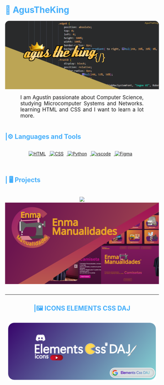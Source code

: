 
<h1 style="color: #44AEFB;"> 👑 AgusTheKing </h1>

![github_cover_banner](https://raw.githubusercontent.com/AgusTheKing/icons/main/imagaguse1.png)

<p align:"center" style="text-align: justify; margin: 0 50px; font-size: 17px; border-radius:15px;" >
    I am Agustín passionate about Computer Science, studying Microcomputer Systems and Networks. 
    learning HTML and CSS and I want to learn a lot more.
<br>
</p>    
<br>
<!-- Languages and Tools -->

<h2 style="color: #44AEFB"> |⚙️ Languages and Tools</h2>
<br>   
<div align="center">
  <a href="https://developer.mozilla.org/en-US/docs/Web/HTML" target="_blank" rel="noreferrer">
      <img  alt="HTML" height="50px" style="padding-right:10px;" src="https://cdn.jsdelivr.net/gh/devicons/devicon/icons/html5/html5-original.svg"/>
  </a>
  <a href="https://developer.mozilla.org/en-US/docs/Web/CSS" target="_blank" rel="noreferrer">
      <img  alt="CSS" height="50px" style="padding-right:10px;" src="https://cdn.jsdelivr.net/gh/devicons/devicon/icons/css3/css3-original.svg"/>
  </a>
  <a href="https://www.python.org/" target="_blank" rel="noreferrer">
      <img  alt="Python" height="50px" style="padding-right:10px;" src="https://cdn.jsdelivr.net/gh/devicons/devicon/icons/python/python-original.svg"/>
  </a>
  <a href="https://code.visualstudio.com/" target="_blank" rel="noreferrer">
      <img  alt="vscode" height="50px" style="padding-right:10px;"src="https://cdn.jsdelivr.net/gh/devicons/devicon/icons/vscode/vscode-original.svg"/>
  </a>
  <a href="https://www.figma.com/" target="_blank" rel="noreferrer">
      <img  alt="Figma" height="50px" style="padding-right:10px;" src="https://cdn.jsdelivr.net/gh/devicons/devicon/icons/figma/figma-original.svg"/> 
  </a>
</div>
<br>
<br>

<!-- Latest YouTube Videos -->

<h2 style="color: #44AEFB"> | 🖥️ Projects</h2>
<br />

<!-- Resource/Reference: https://github.com/DenverCoder1/github-readme-youtube-cards -->
<div class="youtube videos cards" align="center">
 <div class="social-icons-container">
                    <a href="https://agustheking.github.io" style="border-radius:20px;" class="social-icon" target="_blank"><img src="https://raw.githubusercontent.com/AgusTheKing/icons/main/elementscssdajAD.png"></a>
                    <br>
   <div class="youtube videos cards" align="center">
 <div class="social-icons-container">
                    <a href="https://enmamanualidades.github.io" style="border-radius:20px;" class="social-icon" target="_blank"><img src="https://raw.githubusercontent.com/EnmaManualidades/EnmaManualidades/main/enmamanualidadesheader.png" alt="Elements Css DAJ"></a>
                    <br>
                                   
<br>
<!-- End Youtube Buttons -->

---
<!-- Begin Footer -->
<!-- Icons Resources -->
<!-- https://devicon.dev/ -->
<h2 style="color: #44AEFB"> |🖼️ ICONS ELEMENTS CSS DAJ</h2>
<div class="social-icons-container">
      <a href="https://github.com/AgusTheKing/icons">
    <button class="social-icon" onclick="window.open('https://github.com/AgusTheKing/icons', '_blank')" style="
        display: inline-block;
        margin: 10px;
        transition: transform 0.3s ease-in-out;
        border: none;
        background-color: white;
        cursor: pointer;
        padding: 0;
    ">
        <img src="https://github.com/AgusTheKing/icons/blob/main/iconsbaner.png" style="
            width: 1900px;
            border-radius: 20px;
        ">
    </button>
    </a>
</div>


<!-- End Footer -->
